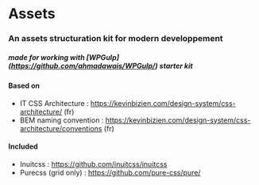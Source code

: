 # Assets
### An assets structuration kit for modern developpement
##### made for working with [WPGulp] (https://github.com/ahmadawais/WPGulp/) starter kit

#### Based on
- IT CSS Architecture : https://kevinbizien.com/design-system/css-architecture/ (fr)
- BEM naming convention : https://kevinbizien.com/design-system/css-architecture/conventions (fr)

#### Included
- Inuitcss : https://github.com/inuitcss/inuitcss
- Purecss (grid only) : https://github.com/pure-css/pure/